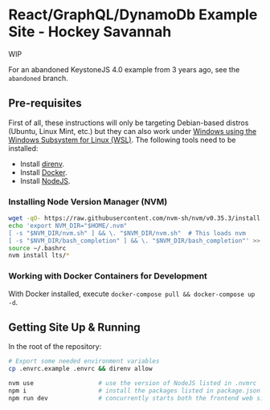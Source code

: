 # React/GraphQL/DynamoDb Example Site - Hockey Savannah

WIP

For an abandoned KeystoneJS 4.0 example from 3 years ago, see the `abandoned` branch.

## Pre-requisites

First of all, these instructions will only be targeting Debian-based distros (Ubuntu, Linux Mint, etc.) but they can also work under [Windows using the Windows Subsystem for Linux (WSL)](https://docs.microsoft.com/en-us/windows/wsl/about).  The following tools need to be installed:

- Install [direnv](https://direnv.net).
- Install [Docker](https://www.docker.com).
- Install [NodeJS](https://nodejs.org/en/download/).

### Installing Node Version Manager (NVM)

```bash
wget -qO- https://raw.githubusercontent.com/nvm-sh/nvm/v0.35.3/install.sh | bash
echo 'export NVM_DIR="$HOME/.nvm"
[ -s "$NVM_DIR/nvm.sh" ] && \. "$NVM_DIR/nvm.sh"  # This loads nvm
[ -s "$NVM_DIR/bash_completion" ] && \. "$NVM_DIR/bash_completion"' >> ~/.bashrc
source ~/.bashrc
nvm install lts/* 
```

### Working with Docker Containers for Development

With Docker installed, execute `docker-compose pull && docker-compose up -d`.

## Getting Site Up & Running

In the root of the repository:

```bash
# Export some needed environment variables
cp .envrc.example .envrc && direnv allow

nvm use                  # use the version of NodeJS listed in .nvmrc
npm i                    # install the packages listed in package.json
npm run dev              # concurrently starts both the frontend web site and backend api.
```
